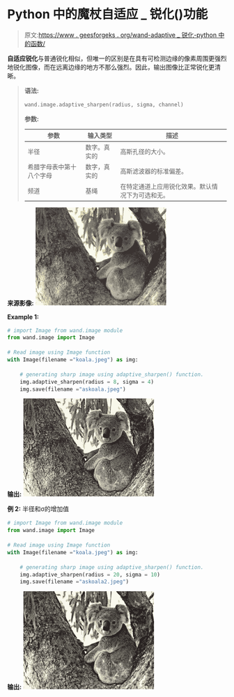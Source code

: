 # Python 中的魔杖自适应 _ 锐化()功能

> 原文:[https://www . geesforgeks . org/wand-adaptive _ 锐化-python 中的函数/](https://www.geeksforgeeks.org/wand-adaptive_sharpen-function-in-python/)

**自适应锐化**与普通锐化相似，但唯一的区别是在具有可检测边缘的像素周围更强烈地锐化图像，而在远离边缘的地方不那么强烈。因此，输出图像比正常锐化更清晰。

> **语法:**
> 
> ```py
> wand.image.adaptive_sharpen(radius, sigma, channel)
> 
> ```
> 
> **参数:**
> 
> | 参数 | 输入类型 | 描述 |
> | --- | --- | --- |
> | 半径 | 数字。真实的 | 高斯孔径的大小。 |
> | 希腊字母表中第十八个字母 | 数字，真实的 | 高斯滤波器的标准偏差。 |
> | 频道 | 基绳 | 在特定通道上应用锐化效果。默认情况下为可选和无。 |

**来源影像:**
![](img/a1d5dabac07efe8de363e0c440a198d8.png)

**Example 1:**

```py
# import Image from wand.image module
from wand.image import Image

# Read image using Image function
with Image(filename ="koala.jpeg") as img:

    # generating sharp image using adaptive_sharpen() function.
    img.adaptive_sharpen(radius = 8, sigma = 4)
    img.save(filename ="askoala.jpeg")
```

**输出:**
![](img/27df6a47efabc6cc3ccbba1174da07a6.png)

**例 2:**
半径和σ的增加值

```py
# import Image from wand.image module
from wand.image import Image

# Read image using Image function
with Image(filename ="koala.jpeg") as img:

    # generating sharp image using adaptive_sharpen() function.
    img.adaptive_sharpen(radius = 20, sigma = 10)
    img.save(filename ="askoala2.jpeg")
```

**输出:**
![](img/78f229efed2219a322fa91f00118b2b6.png)